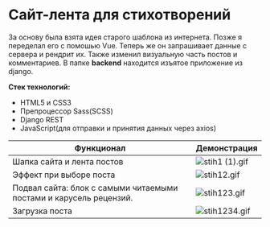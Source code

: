 # Сайт-лента для стихотворений

За основу была взята идея старого шаблона из интернета.
Позже я переделал его с помошью Vue. Теперь же он запрашивает данные с сервера и рендрит их. Также изменил визуальную часть постов и комментариев.
В папке **backend** находится изъятое приложение из django.

**Стек технологий:**
- HTML5 и CSS3
- Препроцессор Sass(SCSS)
- Django REST
- JavaScript(для отправки и принятия данных через axios)

|Функционал|Демонстрация|
|-|-|
|Шапка сайта и лента постов|![stih1 (1).gif](https://storage.googleapis.com/antonio-glyzin.appspot.com/portfolio/users/toshaglyzin/portfolio/posts/dO6rcnJsTuJOjMYFbdwvmFjENwJL84g6.gif)|
|Эффект при выборе поста|![stih12.gif](https://storage.googleapis.com/antonio-glyzin.appspot.com/portfolio/users/toshaglyzin/portfolio/posts/Ny4WvMeQIa0fgKuHA4NtTrMFOgHVPFo1.gif)|
|Подвал сайта: блок с самыми читаемыми постами и карусель рецензий.|![stih123.gif](https://storage.googleapis.com/antonio-glyzin.appspot.com/portfolio/users/toshaglyzin/portfolio/posts/Rg0sEjtO2tvqBIOyNa5AI0s1yfk6H6rI.gif)|
|Загрузка поста|![stih1234.gif](https://storage.googleapis.com/antonio-glyzin.appspot.com/portfolio/users/toshaglyzin/portfolio/posts/9UTgpX0cNddzqGjYEvKlvVZin1dgmA90.gif)|

